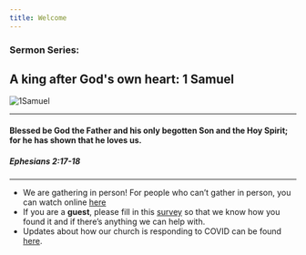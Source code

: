 ```yaml
---
title: Welcome
---
```


### Sermon Series:
## A king after God's own heart: 1 Samuel

![1Samuel](https://raw.githubusercontent.com/stgeorgeshurstville/bulletin/main/images/1Samuel.png)

---
#### Blessed be God the Father and his only begotten Son and the Hoy Spirit; for he has shown that he loves us. 
##### Ephesians 2:17-18 
---
- We are gathering in person! For people who can’t gather in person, you can watch online [here](https://stgeorgeshurstville.org.au/sunday-english-online)
- If you are a **guest**, please fill in this [survey](https://tinyurl.com/SGHACsurvey) so that we know how you found it and if there’s anything we can help with.
- Updates about how our church is responding to COVID can be found [here](https://stgeorgeshurstville.org.au/covid-update). 
